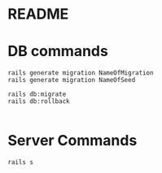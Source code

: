 # README



# DB commands
```
rails generate migration NameOfMigration
rails generate migration NameOfSeed

rails db:migrate
rails db:rollback


```

# Server Commands
```
rails s
```
